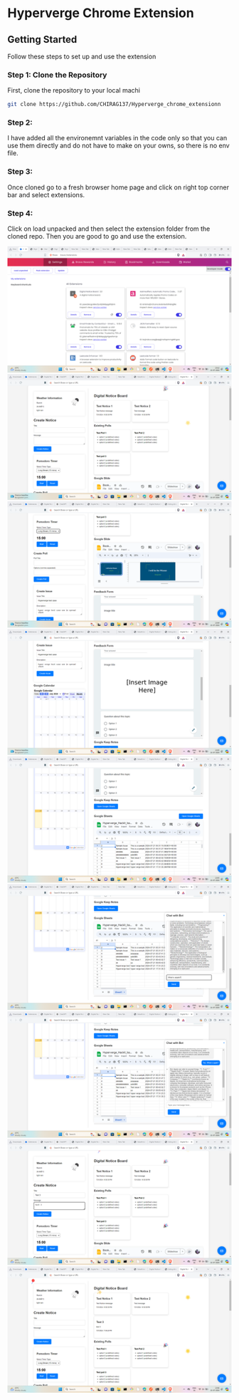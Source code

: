 # Hyperverge Chrome Extension

## Getting Started

Follow these steps to set up and use the extension

### Step 1: Clone the Repository

First, clone the repository to your local machi

```bash
git clone https://github.com/CHIRAG137/Hyperverge_chrome_extensionn
```
### Step 2:
I have added all the environemnt variables in the code only so that you can use them directly and do not have to make on your owns, so there is no env file.

### Step 3:
Once cloned go to a fresh browser home page and click on right top corner bar and select extensions.

### Step 4:
Click on load unpacked and then select the extension folder from the cloned repo. Then you are good to go and use the extension.

![Screenshot](screenshots/Screenshot%20(349).png)
![Screenshot](screenshots/Screenshot%20(338).png)
![Screenshot](screenshots/Screenshot%20(339).png)
![Screenshot](screenshots/Screenshot%20(340).png)
![Screenshot](screenshots/Screenshot%20(341).png)
![Screenshot](screenshots/Screenshot%20(343).png)
![Screenshot](screenshots/Screenshot%20(345).png)
![Screenshot](screenshots/Screenshot%20(347).png)
![Screenshot](screenshots/Screenshot%20(348).png)



